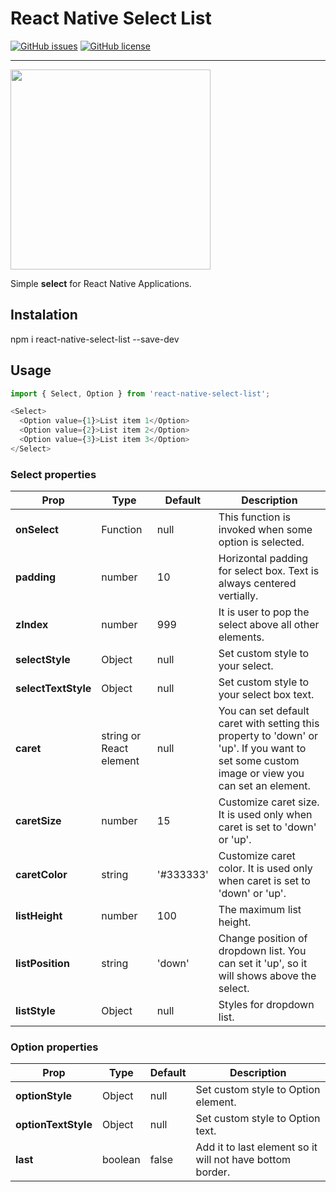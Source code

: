# React Native Select List
[![GitHub issues](https://img.shields.io/github/issues/georgest/react-native-select-list.svg)](https://github.com/georgest/react-native-select-list/issues)
[![GitHub license](https://img.shields.io/badge/license-MIT-blue.svg)](https://raw.githubusercontent.com/georgest/react-native-select-list/blob/master/LICENSE)
___

<img src="http://georgest.me/images/projects/react-native-select-list/demo.jpg" width="320" />

Simple **select** for React Native Applications.

## Instalation

npm i react-native-select-list --save-dev

## Usage

```js
import { Select, Option } from 'react-native-select-list';

<Select>
  <Option value={1}>List item 1</Option>
  <Option value={2}>List item 2</Option>
  <Option value={3}>List item 3</Option>
</Select>
```

### Select properties

| Prop | Type | Default | Description |
| --- | --- | --- | --- |
| **onSelect** | Function | null | This function is invoked when some option is selected. |
| **padding** | number | 10 | Horizontal padding for select box. Text is always centered vertially. |
| **zIndex** | number | 999 | It is user to pop the select above all other elements. |
| **selectStyle** | Object | null | Set custom style to your select. |
| **selectTextStyle** | Object | null | Set custom style to your select box text. |
| **caret** | string or React element | null | You can set default caret with setting this property to 'down'  or 'up'. If you want to set some custom image or view you can set an element. |
| **caretSize** | number | 15 | Customize caret size. It is used only when caret is set to 'down' or 'up'. |
| **caretColor** | string | '#333333' | Customize caret color. It is used only when caret is set to 'down' or 'up'. |
| **listHeight** | number | 100 | The maximum list height.
| **listPosition** | string | 'down' | Change position of dropdown list. You can set it 'up', so it will shows above the select. |
| **listStyle** | Object | null | Styles for dropdown list.

### Option properties

| Prop | Type | Default | Description |
| --- | --- | --- | --- |
| **optionStyle** | Object | null | Set custom style to Option element. |
| **optionTextStyle** | Object | null | Set custom style to Option text. |
| **last** | boolean | false | Add it to last element so it will not have bottom border. |

